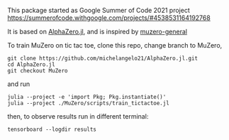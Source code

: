 This package started as Google Summer of Code 2021 project
https://summerofcode.withgoogle.com/projects/#4538531164192768

It is based on [AlphaZero.jl](https://github.com/jonathan-laurent/AlphaZero.jl),
and is inspired by [muzero-general](https://github.com/werner-duvaud/muzero-general)

To train MuZero on tic tac toe, clone this repo, change branch to MuZero,
```
git clone https://github.com/michelangelo21/AlphaZero.jl.git
cd AlphaZero.jl
git checkout MuZero
```
and run
```
julia --project -e 'import Pkg; Pkg.instantiate()'
julia --project ./MuZero/scripts/train_tictactoe.jl 
```
then, to observe results run in different terminal:
```
tensorboard --logdir results
```